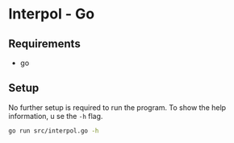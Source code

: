 # Interpol - Go

## Requirements

- go

## Setup

No further setup is required to run the program. To show the help information, u
se the `-h` flag.

```bash
go run src/interpol.go -h
```
